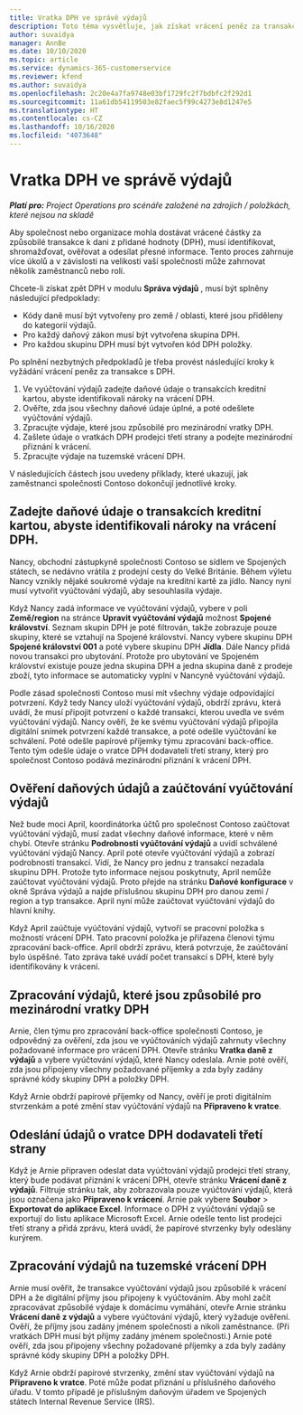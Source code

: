 ```yaml
---
title: Vratka DPH ve správě výdajů
description: Toto téma vysvětluje, jak získat vrácení peněz za transakce způsobilé k dani z přidané hodnoty (DPH).
author: suvaidya
manager: AnnBe
ms.date: 10/10/2020
ms.topic: article
ms.service: dynamics-365-customerservice
ms.reviewer: kfend
ms.author: suvaidya
ms.openlocfilehash: 2c20e4a7fa9748e03bf1729fc2f7bdbfc2f292d1
ms.sourcegitcommit: 11a61db54119503e82faec5f99c4273e8d1247e5
ms.translationtype: HT
ms.contentlocale: cs-CZ
ms.lasthandoff: 10/16/2020
ms.locfileid: "4073648"
---
```

# <a name="vat-recovery-in-expense-management"></a>Vratka DPH ve správě výdajů

_**Platí pro:** Project Operations pro scénáře založené na zdrojích / položkách, které nejsou na skladě_

Aby společnost nebo organizace mohla dostávat vrácené částky za způsobilé transakce k dani z přidané hodnoty (DPH), musí identifikovat, shromažďovat, ověřovat a odesílat přesné informace. Tento proces zahrnuje více úkolů a v závislosti na velikosti vaší společnosti může zahrnovat několik zaměstnanců nebo rolí.

Chcete-li získat zpět DPH v modulu **Správa výdajů** , musí být splněny následující předpoklady:

- Kódy daně musí být vytvořeny pro země / oblasti, které jsou přiděleny do kategorií výdajů.
- Pro každý daňový zákon musí být vytvořena skupina DPH.
- Pro každou skupinu DPH musí být vytvořen kód DPH položky.

Po splnění nezbytných předpokladů je třeba provést následující kroky k vyžádání vrácení peněz za transakce s DPH.

1. Ve vyúčtování výdajů zadejte daňové údaje o transakcích kreditní kartou, abyste identifikovali nároky na vrácení DPH.
2. Ověřte, zda jsou všechny daňové údaje úplné, a poté odešlete vyúčtování výdajů.
3. Zpracujte výdaje, které jsou způsobilé pro mezinárodní vratky DPH.
4. Zašlete údaje o vratkách DPH prodejci třetí strany a podejte mezinárodní přiznání k vrácení.
5. Zpracujte výdaje na tuzemské vrácení DPH.

V následujících částech jsou uvedeny příklady, které ukazují, jak zaměstnanci společnosti Contoso dokončují jednotlivé kroky.

## <a name="enter-tax-information-about-credit-card-transactions-to-identify-eligible-vat-refunds"></a>Zadejte daňové údaje o transakcích kreditní kartou, abyste identifikovali nároky na vrácení DPH.

Nancy, obchodní zástupkyně společnosti Contoso se sídlem ve Spojených státech, se nedávno vrátila z prodejní cesty do Velké Británie. Během výletu Nancy vznikly nějaké soukromé výdaje na kreditní kartě za jídlo. Nancy nyní musí vytvořit vyúčtování výdajů, aby sesouhlasila výdaje.

Když Nancy zadá informace ve vyúčtování výdajů, vybere v poli **Země/region** na stránce **Upravit vyúčtování výdajů** možnost **Spojené království**. Seznam skupin DPH je poté filtrován, takže zobrazuje pouze skupiny, které se vztahují na Spojené království. Nancy vybere skupinu DPH **Spojené království 001** a poté vybere skupinu DPH **Jídla**. Dále Nancy přidá novou transakci pro ubytování. Protože pro ubytování ve Spojeném království existuje pouze jedna skupina DPH a jedna skupina daně z prodeje zboží, tyto informace se automaticky vyplní v Nancyně vyúčtování výdajů.

Podle zásad společnosti Contoso musí mít všechny výdaje odpovídající potvrzení. Když tedy Nancy uloží vyúčtování výdajů, obdrží zprávu, která uvádí, že musí připojit potvrzení o každé transakci, kterou uvedla ve svém vyúčtování výdajů. Nancy ověří, že ke svému vyúčtování výdajů připojila digitální snímek potvrzení každé transakce, a poté odešle vyúčtování ke schválení. Poté odešle papírové příjemky týmu zpracování back-office. Tento tým odešle údaje o vratce DPH dodavateli třetí strany, který pro společnost Contoso podává mezinárodní přiznání k vrácení DPH.

## <a name="verify-tax-information-and-post-an-expense-report"></a>Ověření daňových údajů a zaúčtování vyúčtování výdajů

Než bude moci April, koordinátorka účtů pro společnost Contoso zaúčtovat vyúčtování výdajů, musí zadat všechny daňové informace, které v něm chybí. Otevře stránku **Podrobnosti vyúčtování výdajů** a uvidí schválené vyúčtování výdajů Nancy. April poté otevře vyúčtování výdajů a zobrazí podrobnosti transakcí. Vidí, že Nancy pro jednu z transakcí nezadala skupinu DPH. Protože tyto informace nejsou poskytnuty, April nemůže zaúčtovat vyúčtování výdajů. Proto přejde na stránku **Daňové konfigurace** v okně Správa výdajů a najde příslušnou skupinu DPH pro danou zemi / region a typ transakce. April nyní může zaúčtovat vyúčtování výdajů do hlavní knihy.

Když April zaúčtuje vyúčtování výdajů, vytvoří se pracovní položka s možností vrácení DPH. Tato pracovní položka je přiřazena členovi týmu zpracování back-office. April obdrží zprávu, která potvrzuje, že zaúčtování bylo úspěšné. Tato zpráva také uvádí počet transakcí s DPH, které byly identifikovány k vrácení.

## <a name="process-expenses-that-are-eligible-for-international-vat-recovery"></a>Zpracování výdajů, které jsou způsobilé pro mezinárodní vratky DPH

Arnie, člen týmu pro zpracování back-office společnosti Contoso, je odpovědný za ověření, zda jsou ve vyúčtováních výdajů zahrnuty všechny požadované informace pro vrácení DPH. Otevře stránku **Vratka daně z výdajů** a vybere vyúčtování výdajů, které Nancy odeslala. Arnie poté ověří, zda jsou připojeny všechny požadované příjemky a zda byly zadány správné kódy skupiny DPH a položky DPH.

Když Arnie obdrží papírové příjemky od Nancy, ověří je proti digitálním stvrzenkám a poté změní stav vyúčtování výdajů na **Připraveno k vratce**.

## <a name="send-vat-recovery-data-to-the-third-party-vendor"></a>Odeslání údajů o vratce DPH dodavateli třetí strany

Když je Arnie připraven odeslat data vyúčtování výdajů prodejci třetí strany, který bude podávat přiznání k vrácení DPH, otevře stránku **Vrácení daně z výdajů**. Filtruje stránku tak, aby zobrazovala pouze vyúčtování výdajů, která jsou označena jako **Připraveno k vrácení**. Arnie pak vybere **Soubor** &gt; **Exportovat do aplikace Excel**. Informace o DPH z vyúčtování výdajů se exportují do listu aplikace Microsoft Excel. Arnie odešle tento list prodejci třetí strany a přidá zprávu, která uvádí, že papírové stvrzenky byly odeslány kurýrem.

## <a name="process-expenses-for-domestic-vat-recovery"></a>Zpracování výdajů na tuzemské vrácení DPH

Arnie musí ověřit, že transakce vyúčtování výdajů jsou způsobilé k vrácení DPH a že digitální příjmy jsou připojeny k vyúčtováním. Aby mohl začít zpracovávat způsobilé výdaje k domácímu vymáhání, otevře Arnie stránku **Vrácení daně z výdajů** a vybere vyúčtování výdajů, který vyžaduje ověření. Ověří, že příjmy jsou zadány jménem společnosti a nikoli zaměstnance. (Při vratkách DPH musí být příjmy zadány jménem společnosti.) Arnie poté ověří, zda jsou připojeny všechny požadované příjemky a zda byly zadány správné kódy skupiny DPH a položky DPH.

Když Arnie obdrží papírové stvrzenky, změní stav vyúčtování výdajů na **Připraveno k vratce**. Poté může podat přiznání u příslušného daňového úřadu. V tomto případě je příslušným daňovým úřadem ve Spojených státech Internal Revenue Service (IRS).
